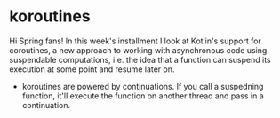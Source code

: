 # koroutines
Hi Spring fans! In this week's installment I look at Kotlin's support for coroutines, a new approach to working with asynchronous code using suspendable computations, i.e. the idea that a function can suspend its execution at some point and resume later on.

* koroutines are powered by continuations. If you call a suspedning function, 
  it'll execute the function on another thread and pass in a continuation.